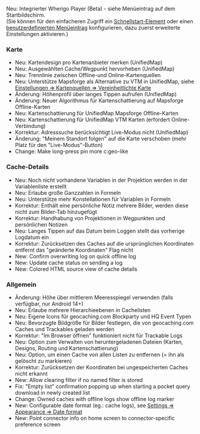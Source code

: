 Neu: Integrierter Wherigo Player (Beta) - siehe Menüeintrag auf dem Startbildschirm.<br> (Sie können für den einfacheren Zugriff ein [Schnellstart-Element](cgeo-setting://quicklaunchitems_sorted) oder einen [benutzerdefinierten Menüeintrag](cgeo-setting://custombnitem) konfigurieren, dazu zuerst erweiterte Einstellungen aktivieren.)

### Karte
- Neu: Kartendesign pro Kartenanbieter merken (UnifiedMap)
- Neu: Ausgewählten Cache/Wegpunkt hervorheben (UnifiedMap)
- Neu: Trennlinie zwischen Offline-und Online-Kartenquellen
- Neu: Unterstütze Mapsforge als Alternative zu VTM in UnifiedMap, siehe [Einstellungen => Kartenquellen => Vereinheitlichte Karte](cgeo-setting://useMapsforgeInUnifiedMap)
- Änderung: Höhenprofil über langes Tippen aufrufen (UnifiedMap)
- Änderung: Neuer Algorithmus für Kartenschattierung auf Mapsforge Offline-Karten
- Neu: Kartenschattierung für UnifiedMap Mapsforge Offline-Karten
- Neu: Kartenschattierung für UnifiedMap VTM Karten (erfordert Online-Verbindung)
- Korrektur: Adresssuche berücksichtigt Live-Modus nicht (UnifiedMap)
- Änderung: "Meinem Standort folgen" auf die Karte verschoben (mehr Platz für den "Live-Modus"-Button)
- Change: Make long-press pin more c:geo-like

### Cache-Details
- Neu: Noch nicht vorhandene Variablen in der Projektion werden in der Variablenliste erstellt
- Neu: Erlaube große Ganzzahlen in Formeln
- Neu: Unterstütze mehr Konstellationen für Variablen in Formeln
- Korrektur: Enthält eine persönliche Notiz mehrere Bilder, werden diese nicht zum Bilder-Tab hinzugefügt
- Korrektur: Handhabung von Projektionen in Wegpunkten und persönlichen Notizen
- Neu: Langes Tippen auf das Datum beim Loggen stellt das vorherige Logdatum ein
- Korrektur: Zurücksetzen des Caches auf die ursprünglichen Koordinaten entfernt das "geänderte Koordinaten" Flag nicht
- New: Confirm overwriting log on quick offline log
- New: Update cache status on sending a log
- New: Colored HTML source view of cache details

### Allgemein
- Änderung: Höhe über mittlerem Meeresspiegel verwenden (falls verfügbar, nur Android 14+)
- Neu: Erlaube mehrere Hierarchieebenen in Cachelisten
- Neu: Eigene Icons für geocaching.com Blockparty und HQ Event Typen
- Neu: Bevorzugte Bildgröße für Bilder festlegen, die von geocaching.com Caches und Trackables geladen werden
- Korrektur: "Im Browser öffnen" funktioniert nicht für Trackable Logs
- Neu: Option zum Verwalten von heruntergeladenen Dateien (Karten, Designs, Routing und Kartenschattierung)
- Neu: Option, um einen Cache von allen Listen zu entfernen (= ihn als gelöscht zu markieren)
- Korrektur: Zurücksetzen der Koordinaten bei ungespeicherten Caches nicht erkannt
- New: Allow clearing filter if no named filter is stored
- Fix: "Empty list" confirmation popping up when starting a pocket query download in newly created list
- Change: Owned caches with offline logs show offline log marker
- New: Configurable date format (eg.: cache logs), see [Settings => Appearance => Date format](cgeo-settings://short_date_format)
- New: Point connector info on home screen to connector-specific preference screen

